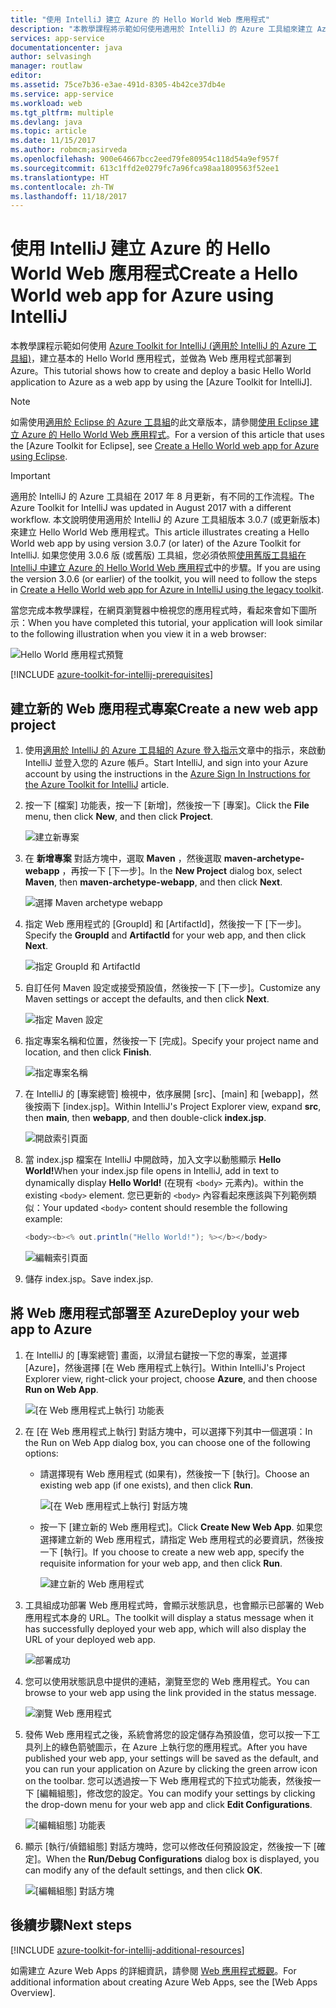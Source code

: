 ```yaml
---
title: "使用 IntelliJ 建立 Azure 的 Hello World Web 應用程式"
description: "本教學課程將示範如何使用適用於 IntelliJ 的 Azure 工具組來建立 Azure 的 Hello World Web 應用程式。"
services: app-service
documentationcenter: java
author: selvasingh
manager: routlaw
editor: 
ms.assetid: 75ce7b36-e3ae-491d-8305-4b42ce37db4e
ms.service: app-service
ms.workload: web
ms.tgt_pltfrm: multiple
ms.devlang: java
ms.topic: article
ms.date: 11/15/2017
ms.author: robmcm;asirveda
ms.openlocfilehash: 900e64667bcc2eed79fe80954c118d54a9ef957f
ms.sourcegitcommit: 613c1ffd2e0279fc7a96fca98aa1809563f52ee1
ms.translationtype: HT
ms.contentlocale: zh-TW
ms.lasthandoff: 11/18/2017
---
```

# <a name="create-a-hello-world-web-app-for-azure-using-intellij"></a><span data-ttu-id="b6550-103">使用 IntelliJ 建立 Azure 的 Hello World Web 應用程式</span><span class="sxs-lookup"><span data-stu-id="b6550-103">Create a Hello World web app for Azure using IntelliJ</span></span>

<span data-ttu-id="b6550-104">本教學課程示範如何使用 [Azure Toolkit for IntelliJ (適用於 IntelliJ 的 Azure 工具組)]，建立基本的 Hello World 應用程式，並做為 Web 應用程式部署到 Azure。</span><span class="sxs-lookup"><span data-stu-id="b6550-104">This tutorial shows how to create and deploy a basic Hello World application to Azure as a web app by using the [Azure Toolkit for IntelliJ].</span></span>

> [!NOTE]
>
> <span data-ttu-id="b6550-105">如需使用[適用於 Eclipse 的 Azure 工具組]的此文章版本，請參閱[使用 Eclipse 建立 Azure 的 Hello World Web 應用程式][eclipse-hello-world]。</span><span class="sxs-lookup"><span data-stu-id="b6550-105">For a version of this article that uses the [Azure Toolkit for Eclipse], see [Create a Hello World web app for Azure using Eclipse][eclipse-hello-world].</span></span>
>

> [!IMPORTANT]
> 
> <span data-ttu-id="b6550-106">適用於 IntelliJ 的 Azure 工具組在 2017 年 8 月更新，有不同的工作流程。</span><span class="sxs-lookup"><span data-stu-id="b6550-106">The Azure Toolkit for IntelliJ was updated in August 2017 with a different workflow.</span></span> <span data-ttu-id="b6550-107">本文說明使用適用於 IntelliJ 的 Azure 工具組版本 3.0.7 (或更新版本) 來建立 Hello World Web 應用程式。</span><span class="sxs-lookup"><span data-stu-id="b6550-107">This article illustrates creating a Hello World web app by using version 3.0.7 (or later) of the Azure Toolkit for IntelliJ.</span></span> <span data-ttu-id="b6550-108">如果您使用 3.0.6 版 (或舊版) 工具組，您必須依照[使用舊版工具組在 IntelliJ 中建立 Azure 的 Hello World Web 應用程式][Legacy Version]中的步驟。</span><span class="sxs-lookup"><span data-stu-id="b6550-108">If you are using the version 3.0.6 (or earlier) of the toolkit, you will need to follow the steps in [Create a Hello World web app for Azure in IntelliJ using the legacy toolkit][Legacy Version].</span></span>
> 

<span data-ttu-id="b6550-109">當您完成本教學課程，在網頁瀏覽器中檢視您的應用程式時，看起來會如下圖所示：</span><span class="sxs-lookup"><span data-stu-id="b6550-109">When you have completed this tutorial, your application will look similar to the following illustration when you view it in a web browser:</span></span>

![Hello World 應用程式預覽][browse-web-app]

[!INCLUDE [azure-toolkit-for-intellij-prerequisites](../includes/azure-toolkit-for-intellij-prerequisites.md)]

## <a name="create-a-new-web-app-project"></a><span data-ttu-id="b6550-111">建立新的 Web 應用程式專案</span><span class="sxs-lookup"><span data-stu-id="b6550-111">Create a new web app project</span></span>

1. <span data-ttu-id="b6550-112">使用[適用於 IntelliJ 的 Azure 工具組的 Azure 登入指示][intelliJ-sign-in-instructions]文章中的指示，來啟動 IntelliJ 並登入您的 Azure 帳戶。</span><span class="sxs-lookup"><span data-stu-id="b6550-112">Start IntelliJ, and sign into your Azure account by using the instructions in the [Azure Sign In Instructions for the Azure Toolkit for IntelliJ][intelliJ-sign-in-instructions] article.</span></span>

1. <span data-ttu-id="b6550-113">按一下 [檔案] 功能表，按一下 [新增]，然後按一下 [專案]。</span><span class="sxs-lookup"><span data-stu-id="b6550-113">Click the **File** menu, then click **New**, and then click **Project**.</span></span>
   
   ![建立新專案][file-new-project]

1. <span data-ttu-id="b6550-115">在 **新增專案** 對話方塊中，選取 **Maven** ，然後選取 **maven-archetype-webapp** ，再按一下 [下一步]。</span><span class="sxs-lookup"><span data-stu-id="b6550-115">In the **New Project** dialog box, select **Maven**, then **maven-archetype-webapp**, and then click **Next**.</span></span>
   
   ![選擇 Maven archetype webapp][maven-archetype-webapp]
   
1. <span data-ttu-id="b6550-117">指定 Web 應用程式的 [GroupId] 和 [ArtifactId]，然後按一下 [下一步]。</span><span class="sxs-lookup"><span data-stu-id="b6550-117">Specify the **GroupId** and **ArtifactId** for your web app, and then click **Next**.</span></span>
   
   ![指定 GroupId 和 ArtifactId][groupid-and-artifactid]

1. <span data-ttu-id="b6550-119">自訂任何 Maven 設定或接受預設值，然後按一下 [下一步]。</span><span class="sxs-lookup"><span data-stu-id="b6550-119">Customize any Maven settings or accept the defaults, and then click **Next**.</span></span>
   
   ![指定 Maven 設定][maven-options]

1. <span data-ttu-id="b6550-121">指定專案名稱和位置，然後按一下 [完成]。</span><span class="sxs-lookup"><span data-stu-id="b6550-121">Specify your project name and location, and then click **Finish**.</span></span>
   
   ![指定專案名稱][project-name]

1. <span data-ttu-id="b6550-123">在 IntelliJ 的 [專案總管] 檢視中，依序展開 [src]、[main] 和 [webapp]，然後按兩下 [index.jsp]。</span><span class="sxs-lookup"><span data-stu-id="b6550-123">Within IntelliJ's Project Explorer view, expand **src**, then **main**, then **webapp**, and then double-click **index.jsp**.</span></span>
   
   ![開啟索引頁面][open-index-page]

1. <span data-ttu-id="b6550-125">當 index.jsp 檔案在 IntelliJ 中開啟時，加入文字以動態顯示 **Hello World!**</span><span class="sxs-lookup"><span data-stu-id="b6550-125">When your index.jsp file opens in IntelliJ, add in text to dynamically display **Hello World!**</span></span> <span data-ttu-id="b6550-126">(在現有 `<body>` 元素內)。</span><span class="sxs-lookup"><span data-stu-id="b6550-126">within the existing `<body>` element.</span></span> <span data-ttu-id="b6550-127">您已更新的 `<body>` 內容看起來應該與下列範例類似：</span><span class="sxs-lookup"><span data-stu-id="b6550-127">Your updated `<body>` content should resemble the following example:</span></span>
   
   ```java
   <body><b><% out.println("Hello World!"); %></b></body>
   ``` 

   ![編輯索引頁面][edit-index-page]

1. <span data-ttu-id="b6550-129">儲存 index.jsp。</span><span class="sxs-lookup"><span data-stu-id="b6550-129">Save index.jsp.</span></span>

## <a name="deploy-your-web-app-to-azure"></a><span data-ttu-id="b6550-130">將 Web 應用程式部署至 Azure</span><span class="sxs-lookup"><span data-stu-id="b6550-130">Deploy your web app to Azure</span></span>

1. <span data-ttu-id="b6550-131">在 IntelliJ 的 [專案總管] 畫面，以滑鼠右鍵按一下您的專案，並選擇 [Azure]，然後選擇 [在 Web 應用程式上執行]。</span><span class="sxs-lookup"><span data-stu-id="b6550-131">Within IntelliJ's Project Explorer view, right-click your project, choose **Azure**, and then choose **Run on Web App**.</span></span>
   
   ![[在 Web 應用程式上執行] 功能表][run-on-web-app-menu]

1. <span data-ttu-id="b6550-133">在 [在 Web 應用程式上執行] 對話方塊中，可以選擇下列其中一個選項：</span><span class="sxs-lookup"><span data-stu-id="b6550-133">In the Run on Web App dialog box, you can choose one of the following options:</span></span>

   * <span data-ttu-id="b6550-134">請選擇現有 Web 應用程式 (如果有)，然後按一下 [執行]。</span><span class="sxs-lookup"><span data-stu-id="b6550-134">Choose an existing web app (if one exists), and then click **Run**.</span></span>

      ![[在 Web 應用程式上執行] 對話方塊][run-on-web-app-dialog]

   * <span data-ttu-id="b6550-136">按一下 [建立新的 Web 應用程式]。</span><span class="sxs-lookup"><span data-stu-id="b6550-136">Click **Create New Web App**.</span></span> <span data-ttu-id="b6550-137">如果您選擇建立新的 Web 應用程式，請指定 Web 應用程式的必要資訊，然後按一下 [執行]。</span><span class="sxs-lookup"><span data-stu-id="b6550-137">If you choose to create a new web app, specify the requisite information for your web app, and then click **Run**.</span></span>

      ![建立新的 Web 應用程式][create-new-web-app-dialog]

1. <span data-ttu-id="b6550-139">工具組成功部署 Web 應用程式時，會顯示狀態訊息，也會顯示已部署的 Web 應用程式本身的 URL。</span><span class="sxs-lookup"><span data-stu-id="b6550-139">The toolkit will display a status message when it has successfully deployed your web app, which will also display the URL of your deployed web app.</span></span>

   ![部署成功][successfully-deployed]

1. <span data-ttu-id="b6550-141">您可以使用狀態訊息中提供的連結，瀏覽至您的 Web 應用程式。</span><span class="sxs-lookup"><span data-stu-id="b6550-141">You can browse to your web app using the link provided in the status message.</span></span>

   ![瀏覽 Web 應用程式][browse-web-app]

1. <span data-ttu-id="b6550-143">發佈 Web 應用程式之後，系統會將您的設定儲存為預設值，您可以按一下工具列上的綠色箭號圖示，在 Azure 上執行您的應用程式。</span><span class="sxs-lookup"><span data-stu-id="b6550-143">After you have published your web app, your settings will be saved as the default, and you can run your application on Azure by clicking the green arrow icon on the toolbar.</span></span> <span data-ttu-id="b6550-144">您可以透過按一下 Web 應用程式的下拉式功能表，然後按一下 [編輯組態]，修改您的設定。</span><span class="sxs-lookup"><span data-stu-id="b6550-144">You can modify your settings by clicking the drop-down menu for your web app and click **Edit Configurations**.</span></span>

   ![[編輯組態] 功能表][edit-configuration-menu]

1. <span data-ttu-id="b6550-146">顯示 [執行/偵錯組態] 對話方塊時，您可以修改任何預設設定，然後按一下 [確定]。</span><span class="sxs-lookup"><span data-stu-id="b6550-146">When the **Run/Debug Configurations** dialog box is displayed, you can modify any of the default settings, and then click **OK**.</span></span>

   ![[編輯組態] 對話方塊][edit-configuration-dialog]

## <a name="next-steps"></a><span data-ttu-id="b6550-148">後續步驟</span><span class="sxs-lookup"><span data-stu-id="b6550-148">Next steps</span></span>

[!INCLUDE [azure-toolkit-for-intellij-additional-resources](../includes/azure-toolkit-for-intellij-additional-resources.md)]

<span data-ttu-id="b6550-149">如需建立 Azure Web Apps 的詳細資訊，請參閱 [Web 應用程式概觀]。</span><span class="sxs-lookup"><span data-stu-id="b6550-149">For additional information about creating Azure Web Apps, see the [Web Apps Overview].</span></span>

<!-- URL List -->

[Azure Toolkit for IntelliJ (適用於 IntelliJ 的 Azure 工具組)]: azure-toolkit-for-intellij.md
[適用於 Eclipse 的 Azure 工具組]: ../eclipse/azure-toolkit-for-eclipse.md
[eclipse-hello-world]: ../eclipse/azure-toolkit-for-eclipse-create-hello-world-web-app.md
[Web 應用程式概觀]: /azure/app-service/app-service-web-overview
[Apache Tomcat]: http://tomcat.apache.org/
[Jetty]: http://www.eclipse.org/jetty/
[Legacy Version]: azure-toolkit-for-intellij-create-hello-world-web-app-legacy-version.md
[intelliJ-sign-in-instructions]: azure-toolkit-for-intellij-sign-in-instructions.md

<!-- IMG List -->

[file-new-project]: ./media/azure-toolkit-for-intellij-create-hello-world-web-app/file-new-project.png
[maven-archetype-webapp]: ./media/azure-toolkit-for-intellij-create-hello-world-web-app/maven-archetype-webapp.png
[groupid-and-artifactid]: ./media/azure-toolkit-for-intellij-create-hello-world-web-app/groupid-and-artifactid.png
[maven-options]: ./media/azure-toolkit-for-intellij-create-hello-world-web-app/maven-options.png
[project-name]: ./media/azure-toolkit-for-intellij-create-hello-world-web-app/project-name.png
[open-index-page]: ./media/azure-toolkit-for-intellij-create-hello-world-web-app/open-index-page.png
[edit-index-page]: ./media/azure-toolkit-for-intellij-create-hello-world-web-app/edit-index-page.png
[run-on-web-app-menu]: ./media/azure-toolkit-for-intellij-create-hello-world-web-app/run-on-web-app-menu.png
[run-on-web-app-dialog]: ./media/azure-toolkit-for-intellij-create-hello-world-web-app/run-on-web-app-dialog.png
[create-new-web-app-dialog]: ./media/azure-toolkit-for-intellij-create-hello-world-web-app/create-new-web-app-dialog.png
[successfully-deployed]: ./media/azure-toolkit-for-intellij-create-hello-world-web-app/successfully-deployed.png
[browse-web-app]: ./media/azure-toolkit-for-intellij-create-hello-world-web-app/browse-web-app.png
[edit-configuration-menu]: ./media/azure-toolkit-for-intellij-create-hello-world-web-app/edit-configuration-menu.png
[edit-configuration-dialog]: ./media/azure-toolkit-for-intellij-create-hello-world-web-app/edit-configuration-dialog.png
